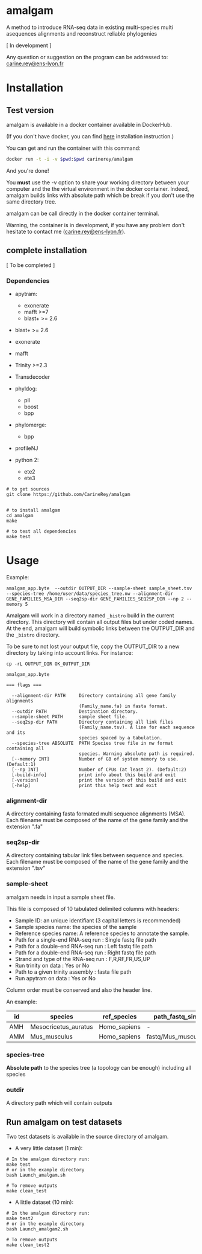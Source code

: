 # amalgam
A method to introduce RNA-seq data in existing multi-species multi asequences alignments and reconstruct reliable phylogenies

[ In development ]

Any question or suggestion on the program can be addressed to: carine.rey@ens-lyon.fr

# Installation

## Test version

amalgam is available in a docker container available in DockerHub.

(If you don't have docker, you can find [here](https://docs.docker.com/linux/step_one/) installation instruction.)

You can get and run the container with this command:

```sh
docker run -t -i -v $pwd:$pwd carinerey/amalgam
```

And you're done!

You **must** use the -v option to share your working directory between your computer and the the virtual environment in the docker container. Indeed, amalgam builds links with absolute path which be break if you don't use the same directory tree.

amalgam can be call directly in the docker container terminal.

Warning, the container is in development, if you have any problem don't hesitate to contact me (carine.rey@ens-lyon.fr).

## complete installation

[ To be completed ]

### Dependencies

* apytram:
    * exonerate
    * mafft >=7
    * blast+ >= 2.6
* blast+ >= 2.6
* exonerate
* mafft
* Trinity >=2.3

* Transdecoder

* phyldog:
    * pll 
    * boost
    * bpp
    
* phylomerge:
    * bpp
    
* profileNJ

* python 2:
    * ete2
    * ete3

```
# to get sources
git clone https://github.com/CarineRey/amalgam


# to install amalgam
cd amalgam
make

# to test all dependencies
make test 
```

# Usage

Example:

```
amalgam_app.byte  --outdir OUTPUT_DIR --sample-sheet sample_sheet.tsv --species-tree /home/user/data/species_tree.nw --alignment-dir GENE_FAMILIES_MSA_DIR --seq2sp-dir GENE_FAMILIES_SEQ2SP_DIR --np 2 --memory 5 
```

Amalgam will work in a directory named ```_bistro``` build in the current directory.
This directory will contain all output files but under coded names.
At the end, amalgam will build symbolic links between the OUTPUT_DIR and the ```_bistro``` directory.

To be sure to not lost your output file, copy the OUTPUT_DIR to a new directory by taking into account links.
For instance:
```
cp -rL OUTPUT_DIR OK_OUTPUT_DIR
```

```
amalgam_app.byte 

=== flags ===

  --alignment-dir PATH     Directory containing all gene family alignments
                           (Family_name.fa) in fasta format.
  --outdir PATH            Destination directory.
  --sample-sheet PATH      sample sheet file.
  --seq2sp-dir PATH        Directory containing all link files
                           (Family_name.tsv). A line for each sequence and its
                           species spaced by a tabulation.
  --species-tree ABSOLUTE  PATH Species tree file in nw format containing all
                           species. Warning absolute path is required.
  [--memory INT]           Number of GB of system memory to use.(Default:1)
  [--np INT]               Number of CPUs (at least 2). (Default:2)
  [-build-info]            print info about this build and exit
  [-version]               print the version of this build and exit
  [-help]                  print this help text and exit

```

### alignment-dir

A directory containing  fasta formated multi sequence alignments (MSA).
Each filename must be composed of the name of the gene family and the extension ".fa"

### seq2sp-dir

A directory containing tabular link files between sequence and species.
Each filename must be composed of the name of the gene family and the extension ".tsv"

### sample-sheet

amalgam needs in input a sample sheet file.

This file is composed of 10 tabulated delimited columns with headers:
  * Sample ID: an unique identifiant (3 capital letters is recommended)
  * Sample species name: the species of the sample
  * Reference species name: A reference species to annotate the sample. 
  * Path for a single-end RNA-seq run : Single fastq file path
  * Path for a double-end RNA-seq run : Left fastq file path
  * Path for a double-end RNA-seq run : Right fastq file path
  * Strand and type of the RNA-seq run : F,R,RF,FR,US,UP
  * Run trinity on data : Yes or No
  * Path to a given trinity assembly : fasta file path
  * Run apytram on data : Yes or No
 
 Column order must be conserved and also the header line.
  
An example:

id	|species	|ref_species	|path_fastq_single	|path_fastq_left	|path_fastq_right	|orientation	|run_trinity	|path_assembly	|run_apytram
---|---|---|---|---|---|---|---|---|---
AMH	|Mesocricetus_auratus	|Homo_sapiens	|-	|fastq/Mesocricetus_auratus.1.fq	|fastq/Mesocricetus_auratus.2.fq	|UP	|yes	|Trinity_assembly.AMH.fa	|yes
AMM	|Mus_musculus	|Homo_sapiens	|fastq/Mus_musculus.fq	| -	|-	|F	|yes	|-	|yes


### species-tree

**Absolute path** to the species tree (a topology can be enough) including all species

###  outdir
A directory path which will contain outputs


## Run amalgam on test datasets

Two test datasets is available in the source directory of amalgam.

* A very little dataset (1 min):
```
# In the amalgam directory run:
make test
# or in the example directory
bash Launch_amalgam.sh

# To remove outputs
make clean_test
```

* A  little dataset (10 min):
```
# In the amalgam directory run:
make test2
# or in the example directory
bash Launch_amalgam2.sh

# To remove outputs
make clean_test2
```

